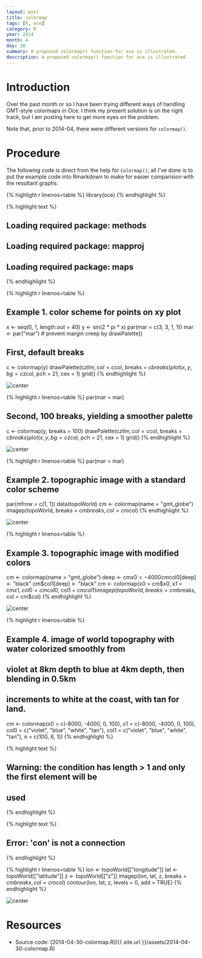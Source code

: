 ```yaml
---
layout: post
title: colormap
tags: [R, oce]
category: R
year: 2014
month: 4
day: 30
summary: A proposed colormap() function for oce is illustrated.
description: A proposed colormap() function for oce is illustrated.
---
```


# Introduction

Over the past month or so I have been trying different ways of handling GMT-style colormaps in Oce.  I think my present solution is on the right track, but I am posting here to get more eyes on the problem.

Note that, prior to 2014-04, there were different versions for ``colormap()``.


# Procedure

The following code is direct from the help for ``Colormap()``; all I've done is to put the example code into Rmarkdown to make for easier comparision with the resultant graphs.


{% highlight r linenos=table %}
library(oce)
{% endhighlight %}



{% highlight text %}
## Loading required package: methods
## Loading required package: mapproj
## Loading required package: maps
{% endhighlight %}



{% highlight r linenos=table %}
## Example 1. color scheme for points on xy plot
x <- seq(0, 1, length.out = 40)
y <- sin(2 * pi * x)
par(mar = c(3, 3, 1, 1))
mar <- par("mar")  # prevent margin creep by drawPalette()
## First, default breaks
c <- colormap(y)
drawPalette(c$zlim, col = c$col, breaks = c$breaks)
plot(x, y, bg = c$zcol, pch = 21, cex = 1)
grid()
{% endhighlight %}

![center](http://dankelley.github.io/assets/figs/2014-04-30-colormap/colormap1.png) 

{% highlight r linenos=table %}
par(mar = mar)
## Second, 100 breaks, yielding a smoother palette
c <- colormap(y, breaks = 100)
drawPalette(c$zlim, col = c$col, breaks = c$breaks)
plot(x, y, bg = c$zcol, pch = 21, cex = 1)
grid()
{% endhighlight %}

![center](http://dankelley.github.io/assets/figs/2014-04-30-colormap/colormap2.png) 

{% highlight r linenos=table %}
par(mar = mar)

## Example 2. topographic image with a standard color scheme
par(mfrow = c(1, 1))
data(topoWorld)
cm <- colormap(name = "gmt_globe")
imagep(topoWorld, breaks = cm$breaks, col = cm$col)
{% endhighlight %}

![center](http://dankelley.github.io/assets/figs/2014-04-30-colormap/colormap3.png) 

{% highlight r linenos=table %}

## Example 3. topographic image with modified colors
cm <- colormap(name = "gmt_globe")
deep <- cm$x0 < -4000
cm$col0[deep] <- "black"
cm$col1[deep] <- "black"
cm <- colormap(x0 = cm$x0, x1 = cm$x1, col0 = cm$col0, col1 = cm$col1)
imagep(topoWorld, breaks = cm$breaks, col = cm$col)
{% endhighlight %}

![center](http://dankelley.github.io/assets/figs/2014-04-30-colormap/colormap4.png) 

{% highlight r linenos=table %}

## Example 4. image of world topography with water colorized smoothly from
## violet at 8km depth to blue at 4km depth, then blending in 0.5km
## increments to white at the coast, with tan for land.
cm <- colormap(x0 = c(-8000, -4000, 0, 100), x1 = c(-8000, -4000, 0, 100), col0 = c("violet", 
    "blue", "white", "tan"), col1 = c("violet", "blue", "white", "tan"), n = c(100, 
    8, 1))
{% endhighlight %}



{% highlight text %}
## Warning: the condition has length > 1 and only the first element will be
## used
{% endhighlight %}



{% highlight text %}
## Error: 'con' is not a connection
{% endhighlight %}



{% highlight r linenos=table %}
lon <- topoWorld[["longitude"]]
lat <- topoWorld[["latitude"]]
z <- topoWorld[["z"]]
imagep(lon, lat, z, breaks = cm$breaks, col = cm$col)
contour(lon, lat, z, levels = 0, add = TRUE)
{% endhighlight %}

![center](http://dankelley.github.io/assets/figs/2014-04-30-colormap/colormap5.png) 


# Resources

* Source code: [2014-04-30-colormap.R]({{ site.url }}/assets/2014-04-30-colormap.R)
